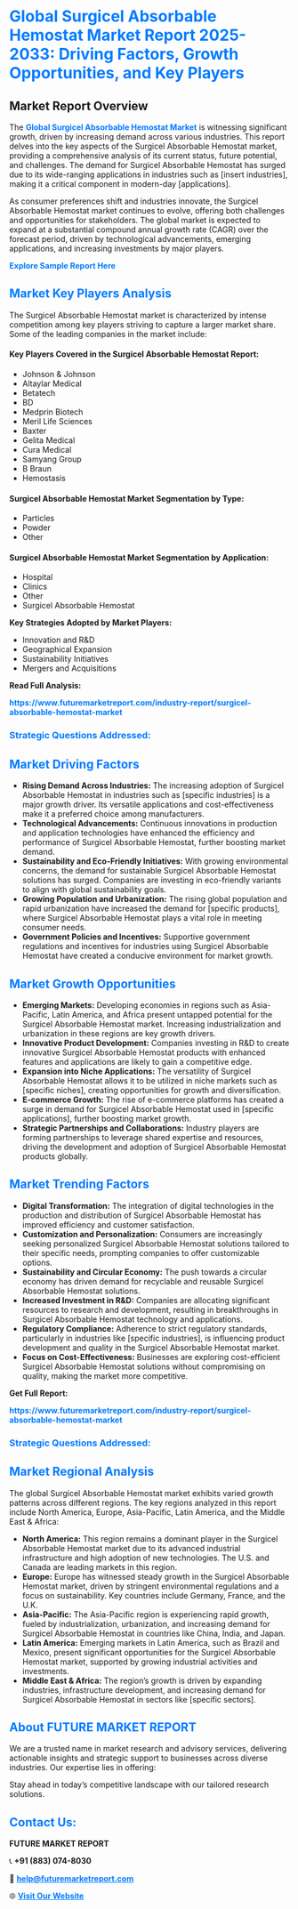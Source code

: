 <h1 style="color: #007BFF;">Global Surgicel Absorbable Hemostat Market Report 2025-2033: Driving Factors, Growth Opportunities, and Key Players</h1>

<section id="overview">
<h2>Market Report Overview</h2>
<p>The <a href="https://www.futuremarketreport.com/industry-report/surgicel-absorbable-hemostat-market" style="color: #007BFF; text-decoration: none;"><strong>Global Surgicel Absorbable Hemostat Market</strong></a> is witnessing significant growth, driven by increasing demand across various industries. This report delves into the key aspects of the Surgicel Absorbable Hemostat market, providing a comprehensive analysis of its current status, future potential, and challenges. The demand for Surgicel Absorbable Hemostat has surged due to its wide-ranging applications in industries such as [insert industries], making it a critical component in modern-day [applications].</p>
<p>As consumer preferences shift and industries innovate, the Surgicel Absorbable Hemostat market continues to evolve, offering both challenges and opportunities for stakeholders. The global market is expected to expand at a substantial compound annual growth rate (CAGR) over the forecast period, driven by technological advancements, emerging applications, and increasing investments by major players.</p>
</section>

<section id="overview">
<p><a href="https://www.futuremarketreport.com/request-sample/reportId=113355" style="color: #007BFF; text-decoration: none;"><strong>Explore Sample Report Here</strong></a></p>
</section>

<section id="key-players">
<h2 style="color: #007BFF;">Market Key Players Analysis</h2>
<p>The Surgicel Absorbable Hemostat market is characterized by intense competition among key players striving to capture a larger market share. Some of the leading companies in the market include:</p>
<h4>Key Players Covered in the Surgicel Absorbable Hemostat Report:</h4>
<ul><li>Johnson &amp; Johnson</li><li>Altaylar Medical</li><li>Betatech</li><li>BD</li><li>Medprin Biotech</li><li>Meril Life Sciences</li><li>Baxter</li><li>Gelita Medical</li><li>Cura Medical</li><li>Samyang Group</li><li>B Braun</li><li>Hemostasis</li></ul>
<h4>Surgicel Absorbable Hemostat Market Segmentation by Type:</h4>
<ul><li>Particles</li><li>Powder</li><li>Other</li></ul>

<h4>Surgicel Absorbable Hemostat Market Segmentation by Application:</h4>
<ul><li>Hospital</li><li>Clinics</li><li>Other</li><li>Surgicel Absorbable Hemostat</li></ul>
<p><strong>Key Strategies Adopted by Market Players:</strong></p>
<ul>
<li>Innovation and R&D</li>
<li>Geographical Expansion</li>
<li>Sustainability Initiatives</li>
<li>Mergers and Acquisitions</li>
</ul>
</section>

<section>
<p><strong>Read Full Analysis: </strong></p><a href="https://www.futuremarketreport.com/industry-report/surgicel-absorbable-hemostat-market" style="color: #007BFF; text-decoration: none;"><strong>https://www.futuremarketreport.com/industry-report/surgicel-absorbable-hemostat-market</strong></a>
<h3 style="color: #007BFF;">Strategic Questions Addressed:</h3>
</section>

<section id="driving-factors">
<h2 style="color: #007BFF;">Market Driving Factors</h2>
<ul>
<li><strong>Rising Demand Across Industries:</strong> The increasing adoption of Surgicel Absorbable Hemostat in industries such as [specific industries] is a major growth driver. Its versatile applications and cost-effectiveness make it a preferred choice among manufacturers.</li>
<li><strong>Technological Advancements:</strong> Continuous innovations in production and application technologies have enhanced the efficiency and performance of Surgicel Absorbable Hemostat, further boosting market demand.</li>
<li><strong>Sustainability and Eco-Friendly Initiatives:</strong> With growing environmental concerns, the demand for sustainable Surgicel Absorbable Hemostat solutions has surged. Companies are investing in eco-friendly variants to align with global sustainability goals.</li>
<li><strong>Growing Population and Urbanization:</strong> The rising global population and rapid urbanization have increased the demand for [specific products], where Surgicel Absorbable Hemostat plays a vital role in meeting consumer needs.</li>
<li><strong>Government Policies and Incentives:</strong> Supportive government regulations and incentives for industries using Surgicel Absorbable Hemostat have created a conducive environment for market growth.</li>
</ul>
</section>

<section id="growth-opportunities">
<h2 style="color: #007BFF;">Market Growth Opportunities</h2>
<ul>
<li><strong>Emerging Markets:</strong> Developing economies in regions such as Asia-Pacific, Latin America, and Africa present untapped potential for the Surgicel Absorbable Hemostat market. Increasing industrialization and urbanization in these regions are key growth drivers.</li>
<li><strong>Innovative Product Development:</strong> Companies investing in R&D to create innovative Surgicel Absorbable Hemostat products with enhanced features and applications are likely to gain a competitive edge.</li>
<li><strong>Expansion into Niche Applications:</strong> The versatility of Surgicel Absorbable Hemostat allows it to be utilized in niche markets such as [specific niches], creating opportunities for growth and diversification.</li>
<li><strong>E-commerce Growth:</strong> The rise of e-commerce platforms has created a surge in demand for Surgicel Absorbable Hemostat used in [specific applications], further boosting market growth.</li>
<li><strong>Strategic Partnerships and Collaborations:</strong> Industry players are forming partnerships to leverage shared expertise and resources, driving the development and adoption of Surgicel Absorbable Hemostat products globally.</li>
</ul>
</section>

<section id="trending-factors">
<h2 style="color: #007BFF;">Market Trending Factors</h2>
<ul>
<li><strong>Digital Transformation:</strong> The integration of digital technologies in the production and distribution of Surgicel Absorbable Hemostat has improved efficiency and customer satisfaction.</li>
<li><strong>Customization and Personalization:</strong> Consumers are increasingly seeking personalized Surgicel Absorbable Hemostat solutions tailored to their specific needs, prompting companies to offer customizable options.</li>
<li><strong>Sustainability and Circular Economy:</strong> The push towards a circular economy has driven demand for recyclable and reusable Surgicel Absorbable Hemostat solutions.</li>
<li><strong>Increased Investment in R&D:</strong> Companies are allocating significant resources to research and development, resulting in breakthroughs in Surgicel Absorbable Hemostat technology and applications.</li>
<li><strong>Regulatory Compliance:</strong> Adherence to strict regulatory standards, particularly in industries like [specific industries], is influencing product development and quality in the Surgicel Absorbable Hemostat market.</li>
<li><strong>Focus on Cost-Effectiveness:</strong> Businesses are exploring cost-efficient Surgicel Absorbable Hemostat solutions without compromising on quality, making the market more competitive.</li>
</ul>
</section>

<section>
<p><strong>Get Full Report: </strong></p><a href="https://www.futuremarketreport.com/industry-report/surgicel-absorbable-hemostat-market" style="color: #007BFF; text-decoration: none;"><strong>https://www.futuremarketreport.com/industry-report/surgicel-absorbable-hemostat-market</strong></a>
<h3 style="color: #007BFF;">Strategic Questions Addressed:</h3>
</section>


<section id="regional-analysis">
<h2 style="color: #007BFF;">Market Regional Analysis</h2>
<p>The global Surgicel Absorbable Hemostat market exhibits varied growth patterns across different regions. The key regions analyzed in this report include North America, Europe, Asia-Pacific, Latin America, and the Middle East & Africa:</p>
<ul>
<li><strong>North America:</strong> This region remains a dominant player in the Surgicel Absorbable Hemostat market due to its advanced industrial infrastructure and high adoption of new technologies. The U.S. and Canada are leading markets in this region.</li>
<li><strong>Europe:</strong> Europe has witnessed steady growth in the Surgicel Absorbable Hemostat market, driven by stringent environmental regulations and a focus on sustainability. Key countries include Germany, France, and the U.K.</li>
<li><strong>Asia-Pacific:</strong> The Asia-Pacific region is experiencing rapid growth, fueled by industrialization, urbanization, and increasing demand for Surgicel Absorbable Hemostat in countries like China, India, and Japan.</li>
<li><strong>Latin America:</strong> Emerging markets in Latin America, such as Brazil and Mexico, present significant opportunities for the Surgicel Absorbable Hemostat market, supported by growing industrial activities and investments.</li>
<li><strong>Middle East & Africa:</strong> The region’s growth is driven by expanding industries, infrastructure development, and increasing demand for Surgicel Absorbable Hemostat in sectors like [specific sectors].</li>
</ul>
</section>

<footer>
<h2 style="color: #007BFF;">About FUTURE MARKET REPORT</h2>
<p>We are a trusted name in market research and advisory services, delivering actionable insights and strategic support to businesses across diverse industries. Our expertise lies in offering:</p>

<p>Stay ahead in today’s competitive landscape with our tailored research solutions.</p>

<h2 style="color: #007BFF;">Contact Us:</h2>
<p><strong>FUTURE MARKET REPORT</strong></p>
<p>📞 <strong>+91 (883) 074-8030</strong></p>
<p>📧 <strong><a href="mailto:help@futuremarketreport.com" style="color: #007BFF;">help@futuremarketreport.com</a></strong></p>
<p>🌐 <strong><a href="https://www.futuremarketreport.com/" style="color: #007BFF;">Visit Our Website</a></strong></p>
</footer>